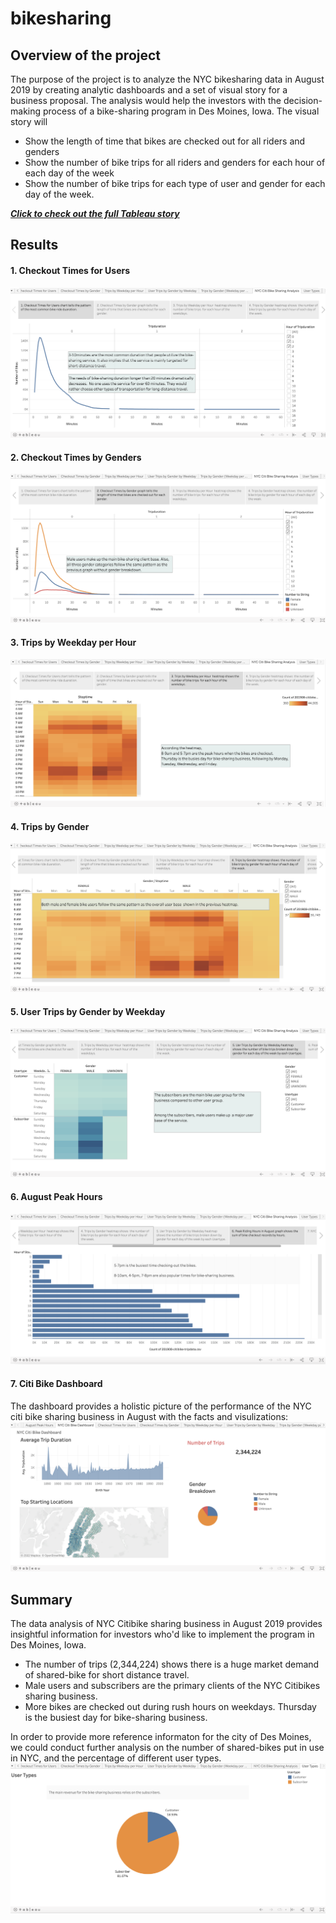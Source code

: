 # bikesharing
## Overview of the project
The purpose of the project is to analyze the NYC bikesharing data in August 2019 by creating analytic dashboards and a set of visual story for a business proposal. The analysis would help the investors with the decision-making process of a bike-sharing program in Des Moines, Iowa. The visual story will  
* Show the length of time that bikes are checked out for all riders and genders
* Show the number of bike trips for all riders and genders for each hour of each day of the week
* Show the number of bike trips for each type of user and gender for each day of the week.

[***Click to check out the full Tableau story***](https://public.tableau.com/app/profile/lily.han3705/viz/NYC_Bikesharing_16632153757280/UserTypes?publish=yes)

## Results
#### 1. Checkout Times for Users
![1_checkout_users](Resources/1_checkout_users.png)
#### 2. Checkout Times by Genders
![2_checkout_gender](Resources/2_checkout_gender.png)
#### 3. Trips by Weekday per Hour
![3_trips_weekday](Resources/3_trips_weekday.png)
#### 4. Trips by Gender
![4_trips_gender](Resources/4_trips_gender.png)
#### 5. User Trips by Gender by Weekday
![5_usertrips_gender](Resources/5_usertrips_gender.png)
#### 6. August Peak Hours
![6_august_peakhours](Resources/6_august_peakhours.png)
#### 7. Citi Bike Dashboard
The dashboard provides a holistic picture of the performance of the NYC citi bike sharing business in August with the facts and visulizations: 
![7_dashboard](Resources/7_dashboard.png)

## Summary
The data analysis of NYC Citibike sharing business in August 2019 provides insightful information for investors who'd like to implement the program in Des Moines, Iowa. 
* The number of trips (2,344,224) shows there is a huge market demand of shared-bike for short distance travel.  
* Male users and subscribers are the primary clients of the NYC Citibikes sharing business. 
* More bikes are checked out during rush hours on weekdays. Thursday is the busiest day for bike-sharing business.   

In order to provide more reference informaton for the city of Des Moines, we could conduct further analysis on the number of shared-bikes put in use in NYC, and the percentage of different user types. 
![8_usertypes](Resources/8_usertypes.png)